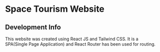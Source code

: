 # Space Tourism Website

## Development Info
This website was created using React JS and Tailwind CSS. It is a SPA(Single Page Application) and React Router has been used for routing.

